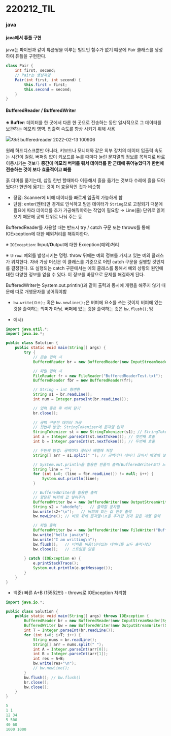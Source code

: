 # 220212_TIL

### java

#### java에서 튜플 구현

java는 파이썬과 같이 튜플쌍을 이루는 빌트인 함수가 없기 떄문에 Pair 클래스를 생성하여 튜플을 구현한다.

```java
class Pair {
    int first, second;
    // Pair는 생성자임
    Pair(int first, int second) {
        this.first = first;
        this.second = second;
    }
}
```



#### BufferedReader / BufferedWriter

**※ Buffer**: 데이터를 한 곳에서 다른 한 곳으로 전송하는 동안 일시적으로 그 데이터를 보관하는 메모리 영역. 입출력 속도를 향상 시키기 위해 사용

![자바 bufferedreader 2022-02-13 100906](https://user-images.githubusercontent.com/93081720/153756554-33ff85e7-754c-4e71-8df3-1a6baa22ed8b.png)

원래 하드디스크뿐만 아니라, 키보드나 모니터와 같은 외부 장치의 데이터 입출력 속도는 시간이 걸림. 버퍼링 없이 키보드를 누를 때마다 눌린 문자열의 정보를 목적지로 바로 이동시키는 것보다 **중간에 메모리 버퍼를 둬서 데이터를 한 군데에 묶어놓았다가 한번에 전송하는 것이 보다 효율적이고 빠름**

흙 더미를 옮기는데, 삽질 한번 할때마다 이동해서 흙을 옮기는 것보다 수레에 흙을 모아뒀다가 한번에 옮기는 것이 더 효율적인 것과 비슷함

- 장점: Scanner에 비해 데이터를 빠르게 입출력 가능하게 함
- 단점: enter(엔터)만 경계로 인식하고 받은 데이터가 `String`으로 고정되기 때문에 필요에 따라 데이터를 추가 가공해줘야하는 작업이 필요함 → Line(줄) 단위로 읽어오기 때문에 공백 단위로 나눠 주는 등



BufferedReader를 사용할 때는 반드시 try / catch 구문 또는 throws를 통해 IOException에 대한 예외처리를 해줘야한다.

※ `IOException`: **I**nput/**O**utput에 대한 Exception(예외)처리

※ `throw`: 예외를 발생시키는 명령. throw 뒤에는 예외 정보를 가지고 있는 예외 클래스가 위치한다. 자바 가상 머신은 이 클래스를 기준으로 어떤 catch 구문을 실행할 것인지를 결정한다. 또 실행되는 catch 구문에서는 예외 클래스를 통해서 예외 상황의 원인에 대한 다양한 정보를 얻을 수 있다. 이 정보를 바탕으로 문제를 해결하게 된다.

BufferedWriter는 System.out.println()과 같이 출력과 동시에 개행을 해주지 않기 때문에 따로 개행문자를 넣어줘야함

 - `bw.write(요소);` 혹은 `bw.newline();`은 버퍼에 요소를 쓰는 것이지 버퍼에 있는 것을 출력하는 의미가 아님. 버퍼에 있는 것을 출력하는 것은 `bw.flush();`임



- 예시)

```java
import java.util.*;
import java.io.*;

public class Solution {
    public static void main(String[] args) {
        try {
            // 콘솔 입력 시
            BufferedReader br = new BufferedReader(new InputStreamReader(System.in));

            // 파일 입력 시
            FileReader fr = new FileReader("BufferedReaderTest.txt");
            BufferedReader fbr = new BufferedReader(fr);

            // String → int 형변환
            String s1 = br.readLine();
            int num = Integer.parseInt(br.readLine());

            // 입력 종료 후 버퍼 닫기
            br.close();
            
            // 공백 구분한 데이터 가공
            // 첫번째 방법: StringTokenizer에 문자열 입력
            StringTokenizer st = new StringTokenizer(s1); // StringTokenizer인자값에 입력 문자열 넣음
            int a = Integer.parseInt(st.nextToken()); // 첫번째 호출
            int b = Integer.parseInt(st.nextToken()); // 두번째 호출

            // 두번째 방법: 공백마다 끊어서 배열에 저장
            String[] arr = s1.split(" "); // 공백마다 데이터 끊어서 배열에 넣음

            // System.out.println을 활용한 한줄씩 출력(BufferedWriter보다 느림)
            String line = "";
            for (int i=0; (line = fbr.readLine()) != null; i++) {
                System.out.println(line);
            }

            // BufferedWriter를 활용한 출력
            // 할당된 버퍼에 값 넣어주기
            BufferedWriter bw = new BufferedWriter(new OutputStreamWriter(System.out));   
            String s2 = "abcdefg";   // 출력할 문자열
            bw.write(s2+"\n");   // 버퍼에 있는 값 전부 출력
            bw.newLine(); // 바로 위에 문자열+\n을 추가한 것과 같은 개행 출력

            // 파일 출력
            BufferedWriter bw = new BufferedWriter(new FileWriter("BufferedWriterTest.txt"));
            bw.write("hello java\n");
            bw.write("I am writting\n");
            bw.flush();   // 버퍼를 비움(남아있는 데이터를 모두 출력시킴)
            bw.close();   // 스트림을 닫음
            
        } catch (IOException e) {
            e.printStackTrace();
            System.out.println(e.getMessage());
        }
    }
}
```



- 백준) 빠른 A+B (15552번) - throws로 IOException 처리함

```java
import java.io.*;

public class Solution {
    public static void main(String[] args) throws IOException {
        BufferedReader br = new BufferedReader(new InputStreamReader(System.in));
        BufferedWriter bw = new BufferedWriter(new OutputStreamWriter(System.out));
        int T = Integer.parseInt(br.readLine());
        for (int i=0; i<T; i++) {
            String nums = br.readLine();
            String[] arr = nums.split(" ");
            int A = Integer.parseInt(arr[0]);
            int B = Integer.parseInt(arr[1]);
            int res = A+B;
            bw.write(res+"\n");
            // bw.newLine();
        }
        bw.flush(); // bw.flush()
        br.close();
        bw.close();
    }
}

5
1 1
12 34
5 500
40 60
1000 1000
```


